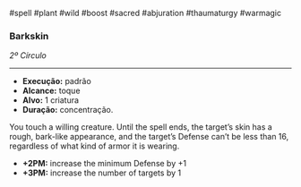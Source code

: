 #spell #plant #wild #boost #sacred #abjuration #thaumaturgy #warmagic 
### Barkskin
*2º Círculo*
___
- **Execução:** padrão
- **Alcance:** toque
- **Alvo:** 1 criatura
- **Duração:** concentração.

You touch a willing creature. Until the spell ends, the target’s skin has a rough, bark-like appearance, and the target’s Defense can’t be less than 16, regardless of what kind of armor it is wearing.

- **+2PM:** increase the minimum Defense by +1
- **+3PM:** increase the number of targets by 1